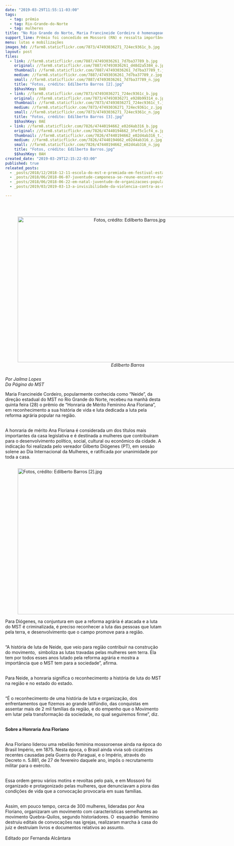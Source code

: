 ```yaml
---
date: "2019-03-29T11:55:11-03:00"
tags:
  - tag: prêmio
  - tag: Rio-Grande-do-Norte
  - tag: mulheres
title: "No Rio Grande do Norte, Maria Francineide Cordeiro é homenageada com prêmio Ana Floriana"
support_line: Prêmio foi concedido em Mossoró (RN) e ressalta importância das mulheres na luta por direitos
menu: lutas e mobilizações
images_hd: //farm8.staticflickr.com/7873/47493036271_724ec9361c_b.jpg
layout: post
files:
  - link: //farm8.staticflickr.com/7887/47493036261_7d7ba37789_b.jpg
    original: //farm8.staticflickr.com/7887/47493036261_d48d2a5384_o.jpg
    thumbnail: //farm8.staticflickr.com/7887/47493036261_7d7ba37789_t.jpg
    medium: //farm8.staticflickr.com/7887/47493036261_7d7ba37789_z.jpg
    small: //farm8.staticflickr.com/7887/47493036261_7d7ba37789_n.jpg
    title: "Fotos, crédito: Edilberto Barros [2].jpg"
    $$hashKey: 0AB
  - link: //farm8.staticflickr.com/7873/47493036271_724ec9361c_b.jpg
    original: //farm8.staticflickr.com/7873/47493036271_e928b99314_o.jpg
    thumbnail: //farm8.staticflickr.com/7873/47493036271_724ec9361c_t.jpg
    medium: //farm8.staticflickr.com/7873/47493036271_724ec9361c_z.jpg
    small: //farm8.staticflickr.com/7873/47493036271_724ec9361c_n.jpg
    title: "Fotos, crédito: Edilberto Barros [3].jpg"
    $$hashKey: 0AE
  - link: //farm8.staticflickr.com/7826/47440194662_e02d4ab316_b.jpg
    original: //farm8.staticflickr.com/7826/47440194662_3fef5c1cf4_o.jpg
    thumbnail: //farm8.staticflickr.com/7826/47440194662_e02d4ab316_t.jpg
    medium: //farm8.staticflickr.com/7826/47440194662_e02d4ab316_z.jpg
    small: //farm8.staticflickr.com/7826/47440194662_e02d4ab316_n.jpg
    title: "Fotos, crédito: Edilberto Barros.jpg"
    $$hashKey: 0AH
created_date: "2019-03-29T12:15:22-03:00"
published: true
releated_posts:
  - _posts/2018/12/2018-12-11-escola-do-mst-e-premiada-em-festival-estadual-de-curtas-no-rs.md
  - _posts/2018/06/2018-06-07-juventude-camponesa-se-reune-encontro-estadual-no-rio-grande-do-norte-para.md
  - _posts/2018/06/2018-06-22-em-natal-juventude-de-organizacoes-populares-realizam-intervencoes-artisticas.md
  - _posts/2019/03/2019-03-13-a-invisibilidade-da-violencia-contra-as-mulheres-do-campo-e-das-florestas.md

---
```

<p>&nbsp;</p>

<div style="text-align:center">
<figure class="image" style="display:inline-block"><img alt="Fotos, crédito: Edilberto Barros.jpg" height="466" src="//farm8.staticflickr.com/7826/47440194662_e02d4ab316_b.jpg" width="700" />
<figcaption><em>&nbsp;Edilberto Barros</em></figcaption>
</figure>
</div>

<p><em>Por Jailma Lopes<br />
Da P&aacute;gina do MST</em></p>

<p>Maria Francineide Cordeiro, popularmente conhecida como &ldquo;Neide&rdquo;, da dire&ccedil;&atilde;o estadual do MST no Rio Grande do Norte, recebeu na manh&atilde; desta quinta feira (28) o pr&ecirc;mio de &ldquo;Honraria de M&eacute;rito Feminino Ana Floriana&rdquo;, em reconhecimento a sua hist&oacute;ria de vida e luta dedicada a luta pela reforma agr&aacute;ria popular na regi&atilde;o.</p>

<p><br />
A honraria de m&eacute;rito Ana Floriana &eacute; considerada um dos t&iacute;tulos mais importantes da casa legislativa e &eacute; destinada a mulheres que contribu&iacute;ram para o desenvolvimento pol&iacute;tico, social, cultural ou econ&ocirc;mico da cidade. A indica&ccedil;&atilde;o foi realizada pelo vereador Gilberto Di&oacute;genes (PT), em sess&atilde;o solene ao Dia Internacional da Mulheres, e ratificada por unanimidade por toda a casa.</p>

<figure class="image" style="float:left"><img alt="Fotos, crédito: Edilberto Barros [2].jpg" height="467" src="//farm8.staticflickr.com/7887/47493036261_7d7ba37789_b.jpg" width="700" />
<figcaption></figcaption>
</figure>

<p><br />
Para Di&oacute;genes, na conjuntura em que a reforma agr&aacute;ria &eacute; atacada e a luta do MST &eacute; criminalizada, &eacute; preciso reconhecer a luta das pessoas que lutam pela terra, e desenvolvimento que o campo promove para a regi&atilde;o.</p>

<p><br />
&ldquo;A hist&oacute;ria de luta de Neide, que veio para regi&atilde;o contribuir na constru&ccedil;&atilde;o do movimento,&nbsp; simboliza as lutas travadas pelas mulheres sem terra. Ela tem por todos esses anos lutado pela reforma agr&aacute;ria e mostra a import&acirc;ncia que o MST tem para a sociedade&rdquo;, afirma.</p>

<p><br />
Para Neide, a honraria significa o reconhecimento a hist&oacute;ria de luta do MST na regi&atilde;o e no estado do estado.</p>

<p><br />
&ldquo;&Eacute; o reconhecimento de uma hist&oacute;ria de luta e organiza&ccedil;&atilde;o, dos enfrentamentos que fizemos ao grande latif&uacute;ndio, das conquistas em assentar mais de 2 mil fam&iacute;lias da regi&atilde;o, e do empenho que o Movimento em lutar pela transforma&ccedil;&atilde;o da sociedade, no qual seguiremos firme&rdquo;, diz.</p>

<p><br />
<strong>Sobre a Honraria Ana Floriano</strong></p>

<p><br />
Ana Floriano liderou uma rebeli&atilde;o feminina mossoroense ainda na &eacute;poca do Brasil Imp&eacute;rio, em 1875. Nesta &eacute;poca, o Brasil ainda vivia sob cicatrizes recentes causadas pela Guerra do Paraguai, e o Imp&eacute;rio, atrav&eacute;s do Decreto n. 5.881, de 27 de fevereiro daquele ano, imp&ocirc;s o recrutamento militar para o ex&eacute;rcito.</p>

<p><br />
Essa ordem gerou v&aacute;rios motins e revoltas pelo pa&iacute;s, e em Mossor&oacute; foi organizado e protagonizado pelas mulheres, que denunciavam a piora das condi&ccedil;&otilde;es de vida que a convoca&ccedil;&atilde;o provocaria em suas fam&iacute;lias. &nbsp;</p>

<p><br />
Assim, em pouco tempo, cerca de 300 mulheres, lideradas por Ana Floriano, organizaram um movimento com caracter&iacute;sticas semelhantes ao movimento Quebra-Quilos, segundo historiadores. O&nbsp; esquadr&atilde;o&nbsp; feminino&nbsp; destruiu editais de convoca&ccedil;&otilde;es nas igrejas, realizaram marcha &agrave; casa do juiz e destru&iacute;am livros e documentos relativos ao assunto.<br />
<br />
Editado por Fernanda Alc&acirc;ntara</p>
